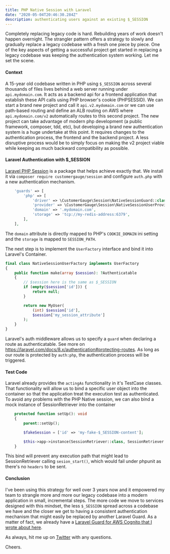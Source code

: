 ```yaml
---
title: PHP Native Session with Laravel
date: "2020-05-04T20:46:30.284Z"
description: authenticating users against an existing $_SESSION
---
```


Completely replacing legacy code is hard. Rebuilding years of
work doesn't happen overnight. The strangler pattern offers
a strategy to slowly and gradually replace a legacy codebase
with a fresh one piece by piece. One of the key aspects of 
getting a successful project get started in replacing a legacy
codebase was keeping the authentication system working.
Let me set the scene.

#### Context

A 15-year old codebase written in PHP using `$_SESSION` across
several thousands of files lives behind a web server running
under `api.mydomain.com`. It acts as a backend api for a
frontend application that establish these API calls using
PHP browser's cookie (PHPSESSID). We can start a brand new project
and call it `api.v2.mydomain.com` or we can use path-based
routing and define an ALB routing on AWS where 
`api.mydomain.com/v2` automatically routes to this second project.
The new project can take advantage of modern php development
(a public framework, composer, tdd, etc), but developing
a brand new authentication system is a huge undertake at this
point. It requires changes to the authentication process,
the frontend and the backend project. A less disruptive
process would be to simply focus on making the v2 project
viable while keeping as much backward compatibility as possible.

#### Laravel Authentication with $_SESSION

[Laravel PHP Session](https://github.com/cgauge/laravel-php-session)
is a package that helps achieve exactly that. We install it
via `composer require customergauge/session` and configure
`auth.php` with a new authentication mechanism.

```php
    'guards' => [
        'php' => [
            'driver' => \CustomerGauge\Session\NativeSessionGuard::class,
            'provider' => \CustomerGauge\Session\NativeSessionUserProvider::class,
            'domain' => '.mydomain.com',
            'storage' => 'tcp://my-redis-address:6379',
        ],
    ],
```

The `domain` attribute is directly mapped to PHP's `COOKIE_DOMAIN`
ini setting and the `storage` is mapped to `SESSION_PATH`.

The next step is to implement the `UserFactory` interface
and bind it into Laravel's Container.

```php
final class NativeSessionUserFactory implements UserFactory
{
    public function make(array $session): ?Authenticatable
    {
        // $session here is the same as $_SESSION
        if (empty($session['id'])) {
            return null;
        }

        return new MyUser(
            (int) $session['id'],
            $session['my_session_attribute']
        );
    }
}
```

Laravel's auth middleware allows us to specify a `guard` when
declaring a route as authenticatable. See more on https://laravel.com/docs/8.x/authentication#protecting-routes.
As long as our route is protected by `auth:php`, the authentication
process will be triggered.

#### Test Code

Laravel already provides the `actingAs` functionality in
it's TestCase classes. That functionality will allow us
to bind a specific user object into the container so that
the application treat the execution test as authenticated.
To avoid any problems with the PHP Native session, we can also
bind a mock instance of SessionRetriever into the container

```php
    protected function setUp(): void
    {
        parent::setUp();

        $fakeSession = ['id' => 'my-fake-$_SESSION-content'];

        $this->app->instance(SessionRetriever::class, SessionRetriever::fake($fakeSession));
    }
``` 

This bind will prevent any execution path that might lead to
SessionRetriever calling `sesion_start()`, which would fail
under phpunit as there's no `headers` to be sent.

#### Conclusion

I've been using this strategy for well over 3 years now and
it empowered my team to strangle more and more our legacy
codebase into a modern application in small, incremental
steps. The more code we move to services designed with this
mindset, the less `$_SESSION` spread across a codebase we have
and the closer we get to having a consistent authentication
mechanism that might easily be replaced by another Laravel
Guard. As a matter of fact, we already have a [Laravel Guard
for AWS Cognito that I wrote about here](https://blog.deleu.dev/authenticating-aws-cognito-with-laravel/).

As always, hit me up on [Twitter](https://twitter.com/deleugyn) with any
questions. 

Cheers.